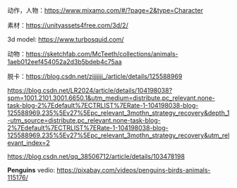 动作，人物：https://www.mixamo.com/#/?page=2&type=Character

素材：https://unityassets4free.com/3d/2/



3d model: https://www.turbosquid.com/



动物：https://sketchfab.com/McTeeth/collections/animals-1aeb012eef454052a2d3b5bdeb4c75aa



脱卡：https://blog.csdn.net/zjjjjjjj_/article/details/125588969

https://blog.csdn.net/LR2024/article/details/104198038?spm=1001.2101.3001.6650.1&utm_medium=distribute.pc_relevant.none-task-blog-2%7Edefault%7ECTRLIST%7ERate-1-104198038-blog-125588969.235%5Ev27%5Epc_relevant_3mothn_strategy_recovery&depth_1-utm_source=distribute.pc_relevant.none-task-blog-2%7Edefault%7ECTRLIST%7ERate-1-104198038-blog-125588969.235%5Ev27%5Epc_relevant_3mothn_strategy_recovery&utm_relevant_index=2



https://blog.csdn.net/qq_38506712/article/details/103478198



**Penguins** vedio: https://pixabay.com/videos/penguins-birds-animals-115176/